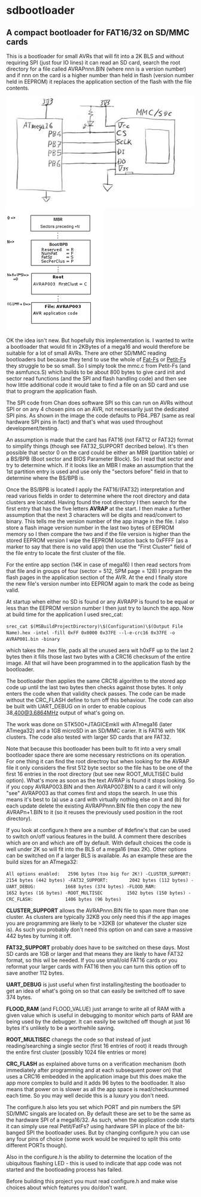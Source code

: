 # sdbootloader
## A compact bootloader for FAT16/32 on SD/MMC cards

This is a bootloader for small AVRs that will fit into a 2K BLS and without requiring SPI (just four IO lines) it can read an SD card, search the root directory for a file called AVRAPnnn.BIN (where nnn is a version number) and if nnn on the card is a higher number than held in flash (version number held in EEPROM) it replaces the application section of the flash with the file contents.

![Schematic](sch_10.jpg) ![Layers](sd.bmp)

OK the idea isn't new. But hopefully this implementation is. I wanted to write a bootloader that would fit in 2KBytes of a mega16 and would therefore be suitable for a lot of small AVRs. There are other SD/MMC reading bootloaders but because they tend to use the whole of [Fat-Fs](http://elm-chan.org/fsw/ff/00index_e.html) or [Petit-Fs](http://elm-chan.org/fsw/ff/00index_p.html) they struggle to be so small. So I simply took the mmc.c from Petit-Fs (and the asmfuncs.S) which builds to be about 800 bytes to give card init and sector read functions (and the SPI and flash handling code) and then see how little additional code it would take to find a file on an SD card and use that to program the application flash.

The SPI code from Chan does software SPI so this can run on AVRs without SPI or on any 4 chosen pins on an AVR, not necessarily just the dedicated SPI pins. As shown in the image the code defaults to PB4..PB7 (same as real hardware SPI pins in fact) and that's what was used throughout development/testing.

An assumption is made that the card has FAT16 (not FAT12 or FAT32) format to simplify things (though see FAT32_SUPPORT decribed below). It's then possible that sector 0 on the card could be either an MBR (partition table) or a BS/BPB (Boot sector and BIOS Parameter Block). So I read that sector and try to determine which. If it looks like an MBR I make an assumption that the 1st partition entry is used and use only the "sectors before" field in that to determine where the BS/BPB is.

Once the BS/BPB is located I apply the FAT16/(FAT32) interpretation and read various fields in order to determine where the root directory and data clusters are located. Having found the root directory I then search for the first entry that has the five letters **AVRAP** at the start. I then make a further assumption that the next 3 characters will be digits and read/convert to binary. This tells me the version number of the app image in the file. I also store a flash image version number in the last two bytes of EEPROM memory so I then compare the two and if the file version is higher than the stored EEPROM version I wipe the EEPROM location back to 0xFFFF (as a marker to say that there is no valid app) then use the "First Cluster" field of the file entry to locate the first cluster of the file.

For the entire app section (14K in case of mega16) I then read sectors from that file and in groups of four (sector = 512, SPM page = 128) I program the flash pages in the application section of the AVR. At the end I finally store the new file's version number into EEPROM again to mark the code as being valid.

At startup when either no SD is found or any AVRAPP is found to be equal or less than the EEPROM version number I then just try to launch the app. Now at build time for the application I used srec_cat:

   `srec_cat $(MSBuildProjectDirectory)\$(Configuration)\$(Output File Name).hex -intel -fill 0xFF 0x0000 0x37FE --l-e-crc16 0x37FE -o AVRAP001.bin -binary`

which takes the .hex file, pads all the unused aera wit h0xFF up to the last 2 bytes then it fills those last two bytes with a CRC16 checksum of the entire image. All that wil have been programmed in to the application flash by the bootloader.

The bootloader then applies the same CRC16 algorithm to the stored app code up until the last two bytes then checks against those bytes. It only enters the code when that validity check passes. The code can be made without the CRC_FLASH define to turn off this behaviour. The code can also be built with UART_DEBUG on in order to enable copious 38,400@3.6864MHz output of what's going on.

The work was done on STK500+JTAGICEmkII with ATmega16 (later ATmega32) and a 1GB microSD in an SD/MMC carier. It is FAT16 with 16K clusters. The code also tested with larger SD cards that are FAT32.

Note that because this bootloader has been built to fit into a very small bootloader space there are some necessary restrictions on its operation. For one thing it can find the root directroy but when looking for the AVRAP file it only considers the first 512 byte sector so the file has to be one of the first 16 entries in the root directory (but see new ROOT_MULTISEC build option). What's more as soon as the text AVRAP is found it stops looking. So if you copy AVRAP003.BIN and then AVRAP007.BIN to a card it will only "see" AVRAP003 as that comes first and stops the search. In use this means it's best to (a) use a card with virtually nothing else on it and (b) for each update delete the existing AVRAPPnnn.BIN file then copy the new AVRAPn+1.BIN to it (so it reuses the previously used position in the root directory).

If you look at configure.h there are a number of #define's that can be used to switch on/off various features in the build. A comment there describes which are on and which are off by default. With default choices the code is well under 2K so will fit into the BLS of a mega16 (max 2K). Other options can be switched on if a larger BLS is available. As an example these are the build sizes for an ATmega32:

`All options enabled:   2596 bytes (too big for 2K!)
-CLUSTER_SUPPORT:      2154 bytes (442 bytes)
-FAT32_SUPPORT:        2042 bytes (112 bytes)
-UART_DEBUG:           1668 bytes (374 bytes)
-FLOOD_RAM:            1652 bytes (16 bytes)
-ROOT_MULTISEC         1502 bytes (150 bytes)
-CRC_FLASH:            1406 bytes (96 bytes)`

**CLUSTER_SUPPORT** allows the AVRAPnnn.BIN file to span more than one cluster. As clusters are typically 32KB you only need this if the app images you are programming are likely to be >32KB (or whatever the cluster size is). As such you probably don't need this option on and can save a massive 442 bytes by turning it off.

**FAT32_SUPPORT** probably does have to be switched on these days. Most SD cards are 1GB or larger and that means they are likely to have FAT32 format, so this wil be needed. If you use small/old FAT16 cards or you reformat your larger cards with FAT16 then you can turn this option off to save another 112 bytes.

**UART_DEBUG** is just useful when first installing/testing the bootloader to get an idea of what's going on so that can easily be switched off to save 374 bytes.

**FLOOD_RAM** (and FLOOD_VALUE) just arrange to write all of RAM with a given value which is useful in debugging to monitor which parts of RAM are being used by the debugger. It can easily be switched off though at just 16 bytes it's unlikely to be a worthwhile saving.

**ROOT_MULTISEC** chanegs the code so that instead of just reading/searching a single sector (first 16 entries of root) it reads through the entire first cluster (possibly 1024 file entries or more)

**CRC_FLASH** as explained above turns on a verification mechanism (both immediately after programming and at each subsequent power on) that uses a CRC16 embedded in the application image but this does make the app more complex to build and it adds 96 bytes to the bootloader. It also means that power on is slower as all the app space is read/checksummed each time. So you may well decide this is a luxury you don't need.

The configure.h also lets you set which PORT and pin numbers the SPI SD/MMC singals are located on. By default these are set to be the same as the hardware SPI of a mega16/32. As such, when the application code starts it can simply use real Petit/FatFs? using hardware SPI in place of the bit-banged SPI the bootloader uses. But by changing configure.h you can use any four pins of choice (some work would be required to split this onto different PORTs though).

Also in the configure.h is the ability to determine the location of the ubiquitous flashing LED - this is used to indicate that app code was not started and the bootloading process has failed.

Before building this project you must read configure.h and make wise choices about which features you do/don't want.